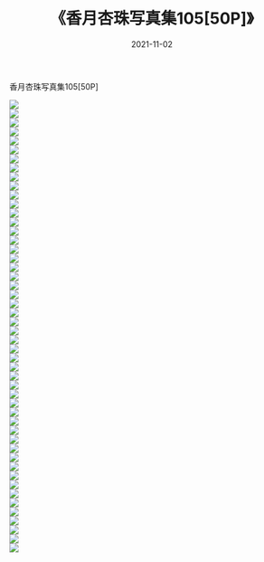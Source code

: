 ﻿---
layout: post
title:  《香月杏珠写真集105[50P]》
date:   2021-11-02
img: http://pic.660000.xyz/1:/性感/2021/香月杏珠写真集105[50P]/000.jpg
categories: [美女, 清纯, 唯美]
---

香月杏珠写真集105[50P]

  ![](http://pic.660000.xyz/1:/性感/2021/香月杏珠写真集105[50P]/001.jpg) <br> ![](http://pic.660000.xyz/1:/性感/2021/香月杏珠写真集105[50P]/002.jpg) <br> ![](http://pic.660000.xyz/1:/性感/2021/香月杏珠写真集105[50P]/003.jpg) <br> ![](http://pic.660000.xyz/1:/性感/2021/香月杏珠写真集105[50P]/004.jpg) <br> ![](http://pic.660000.xyz/1:/性感/2021/香月杏珠写真集105[50P]/005.jpg) <br> ![](http://pic.660000.xyz/1:/性感/2021/香月杏珠写真集105[50P]/006.jpg) <br> ![](http://pic.660000.xyz/1:/性感/2021/香月杏珠写真集105[50P]/007.jpg) <br> ![](http://pic.660000.xyz/1:/性感/2021/香月杏珠写真集105[50P]/008.jpg) <br> ![](http://pic.660000.xyz/1:/性感/2021/香月杏珠写真集105[50P]/009.jpg) <br> ![](http://pic.660000.xyz/1:/性感/2021/香月杏珠写真集105[50P]/010.jpg) <br> ![](http://pic.660000.xyz/1:/性感/2021/香月杏珠写真集105[50P]/011.jpg) <br> ![](http://pic.660000.xyz/1:/性感/2021/香月杏珠写真集105[50P]/012.jpg) <br> ![](http://pic.660000.xyz/1:/性感/2021/香月杏珠写真集105[50P]/013.jpg) <br> ![](http://pic.660000.xyz/1:/性感/2021/香月杏珠写真集105[50P]/014.jpg) <br> ![](http://pic.660000.xyz/1:/性感/2021/香月杏珠写真集105[50P]/015.jpg) <br> ![](http://pic.660000.xyz/1:/性感/2021/香月杏珠写真集105[50P]/016.jpg) <br> ![](http://pic.660000.xyz/1:/性感/2021/香月杏珠写真集105[50P]/017.jpg) <br> ![](http://pic.660000.xyz/1:/性感/2021/香月杏珠写真集105[50P]/018.jpg) <br> ![](http://pic.660000.xyz/1:/性感/2021/香月杏珠写真集105[50P]/019.jpg) <br> ![](http://pic.660000.xyz/1:/性感/2021/香月杏珠写真集105[50P]/020.jpg) <br> ![](http://pic.660000.xyz/1:/性感/2021/香月杏珠写真集105[50P]/021.jpg) <br> ![](http://pic.660000.xyz/1:/性感/2021/香月杏珠写真集105[50P]/022.jpg) <br> ![](http://pic.660000.xyz/1:/性感/2021/香月杏珠写真集105[50P]/023.jpg) <br> ![](http://pic.660000.xyz/1:/性感/2021/香月杏珠写真集105[50P]/024.jpg) <br> ![](http://pic.660000.xyz/1:/性感/2021/香月杏珠写真集105[50P]/025.jpg) <br> ![](http://pic.660000.xyz/1:/性感/2021/香月杏珠写真集105[50P]/026.jpg) <br> ![](http://pic.660000.xyz/1:/性感/2021/香月杏珠写真集105[50P]/027.jpg) <br> ![](http://pic.660000.xyz/1:/性感/2021/香月杏珠写真集105[50P]/028.jpg) <br> ![](http://pic.660000.xyz/1:/性感/2021/香月杏珠写真集105[50P]/029.jpg) <br> ![](http://pic.660000.xyz/1:/性感/2021/香月杏珠写真集105[50P]/030.jpg) <br> ![](http://pic.660000.xyz/1:/性感/2021/香月杏珠写真集105[50P]/031.jpg) <br> ![](http://pic.660000.xyz/1:/性感/2021/香月杏珠写真集105[50P]/032.jpg) <br> ![](http://pic.660000.xyz/1:/性感/2021/香月杏珠写真集105[50P]/033.jpg) <br> ![](http://pic.660000.xyz/1:/性感/2021/香月杏珠写真集105[50P]/034.jpg) <br> ![](http://pic.660000.xyz/1:/性感/2021/香月杏珠写真集105[50P]/035.jpg) <br> ![](http://pic.660000.xyz/1:/性感/2021/香月杏珠写真集105[50P]/036.jpg) <br> ![](http://pic.660000.xyz/1:/性感/2021/香月杏珠写真集105[50P]/037.jpg) <br> ![](http://pic.660000.xyz/1:/性感/2021/香月杏珠写真集105[50P]/038.jpg) <br> ![](http://pic.660000.xyz/1:/性感/2021/香月杏珠写真集105[50P]/039.jpg) <br> ![](http://pic.660000.xyz/1:/性感/2021/香月杏珠写真集105[50P]/040.jpg) <br> ![](http://pic.660000.xyz/1:/性感/2021/香月杏珠写真集105[50P]/041.jpg) <br> ![](http://pic.660000.xyz/1:/性感/2021/香月杏珠写真集105[50P]/042.jpg) <br> ![](http://pic.660000.xyz/1:/性感/2021/香月杏珠写真集105[50P]/043.jpg) <br> ![](http://pic.660000.xyz/1:/性感/2021/香月杏珠写真集105[50P]/044.jpg) <br> ![](http://pic.660000.xyz/1:/性感/2021/香月杏珠写真集105[50P]/045.jpg) <br> ![](http://pic.660000.xyz/1:/性感/2021/香月杏珠写真集105[50P]/046.jpg) <br> ![](http://pic.660000.xyz/1:/性感/2021/香月杏珠写真集105[50P]/047.jpg) <br> ![](http://pic.660000.xyz/1:/性感/2021/香月杏珠写真集105[50P]/048.jpg) <br> ![](http://pic.660000.xyz/1:/性感/2021/香月杏珠写真集105[50P]/049.jpg) <br> ![](http://pic.660000.xyz/1:/性感/2021/香月杏珠写真集105[50P]/050.jpg) <br>